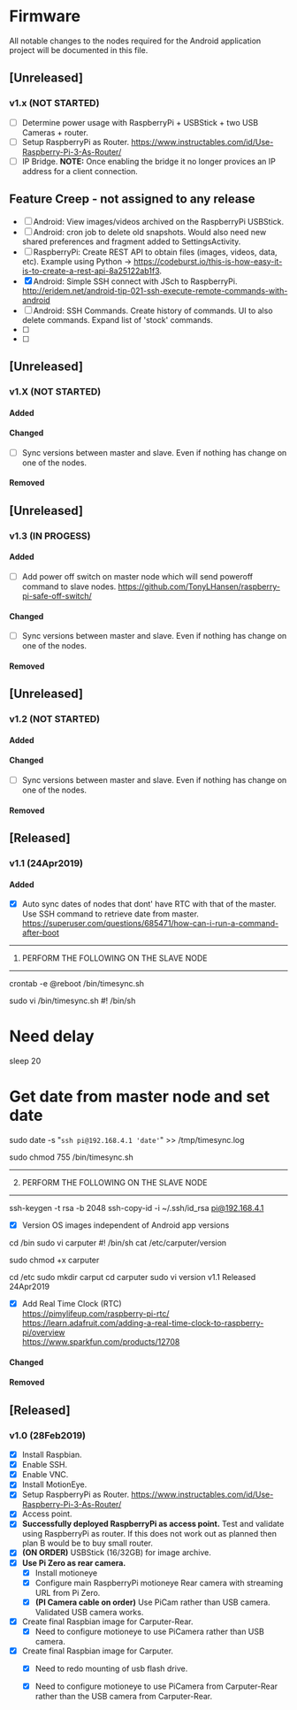 # Firmware
All notable changes to the nodes required for the Android application project will be documented in this file.


## [Unreleased]
### v1.x  (NOT STARTED)
- [ ]  Determine power usage with RaspberryPi + USBStick + two USB Cameras + router.
- [ ]  Setup RaspberryPi as Router.  https://www.instructables.com/id/Use-Raspberry-Pi-3-As-Router/
  - [ ]  IP Bridge.  **NOTE:**  Once enabling the bridge it no longer provices an IP address for a client connection.
##  Feature Creep - not assigned to any release
- [ ]  Android:  View images/videos archived on the RaspberryPi USBStick.
- [ ]  Android:  cron job to delete old snapshots.  Would also need new shared preferences and fragment added to SettingsActivity.
- [ ]  RaspberryPi:  Create REST API to obtain files (images, videos, data, etc).  Example using Python -> https://codeburst.io/this-is-how-easy-it-is-to-create-a-rest-api-8a25122ab1f3.
- [x]  Android:  Simple SSH connect with JSch to RaspberryPi. http://eridem.net/android-tip-021-ssh-execute-remote-commands-with-android
- [ ]  Android:  SSH Commands.  Create history of commands.  UI to also delete commands.  Expand list of 'stock' commands.
- [ ]
- [ ]

## [Unreleased]
### v1.X (NOT STARTED)
#### Added
#### Changed
- [ ] Sync versions between master and slave.  Even if nothing has change on one of the nodes.
#### Removed

## [Unreleased]
### v1.3 (IN PROGESS)
#### Added
- [ ]  Add power off switch on master node which will send poweroff command to slave nodes.
	https://github.com/TonyLHansen/raspberry-pi-safe-off-switch/
#### Changed
- [ ] Sync versions between master and slave.  Even if nothing has change on one of the nodes.
#### Removed

## [Unreleased]
### v1.2 (NOT STARTED)
#### Added
#### Changed
- [ ] Sync versions between master and slave.  Even if nothing has change on one of the nodes.
#### Removed

## [Released]
### v1.1 (24Apr2019)
#### Added
- [x]  Auto sync dates of nodes that dont' have RTC with that of the master.  
        Use SSH command to retrieve date from master.  
        https://superuser.com/questions/685471/how-can-i-run-a-command-after-boot  
        
-------------------------------------------
1.  PERFORM THE FOLLOWING ON THE SLAVE NODE
-------------------------------------------
        
crontab -e
@reboot /bin/timesync.sh

sudo vi /bin/timesync.sh
#! /bin/sh

# Need delay
sleep 20

# Get date from master node and set date
sudo date -s "`ssh pi@192.168.4.1 'date'`" >> /tmp/timesync.log  

sudo chmod 755  /bin/timesync.sh

-------------------------------------------
2. PERFORM THE FOLLOWING ON THE SLAVE NODE
-------------------------------------------

ssh-keygen -t rsa -b 2048
ssh-copy-id -i ~/.ssh/id_rsa pi@192.168.4.1

- [x]  Version OS images independent of Android app versions

cd /bin
sudo vi carputer
#! /bin/sh
cat /etc/carputer/version

sudo chmod +x carputer


cd /etc
sudo mkdir carput
cd carputer
sudo vi version
v1.1
Released 24Apr2019

- [x]  Add Real Time Clock (RTC)  
    https://pimylifeup.com/raspberry-pi-rtc/  
    https://learn.adafruit.com/adding-a-real-time-clock-to-raspberry-pi/overview  
    https://www.sparkfun.com/products/12708  
#### Changed
#### Removed


## [Released]
### v1.0 (28Feb2019)
- [x]  Install Raspbian.
- [x]  Enable SSH.
- [x]  Enable VNC.
- [x]  Install MotionEye.
- [x]  Setup RaspberryPi as Router.  https://www.instructables.com/id/Use-Raspberry-Pi-3-As-Router/
  - [x]  Access point.
- [x]  **Successfully deployed RaspberryPi as access point.**  Test and validate using RaspberryPi as router.  If this does not work out as planned then plan B would be to buy small router.
- [x]  **(ON ORDER)**  USBStick (16/32GB) for image archive.
- [x]  **Use Pi Zero as rear camera.**
    - [x] Install motioneye
	- [x] Configure main RaspberryPi motioneye Rear camera with streaming URL from Pi Zero.
	- [x] **(PI Camera cable on order)** Use PiCam rather than USB camera.  Validated USB camera works.  
- [x]  Create final Raspbian image for Carputer-Rear.
	- [x]  Need to configure motioneye to use PiCamera rather than USB camera.
- [x]  Create final Raspbian image for Carputer.
    - [x]  Need to redo mounting of usb flash drive.
	- [x]  Need to configure motioneye to use PiCamera from Carputer-Rear rather than the USB camera from Carputer-Rear.  
	



  
